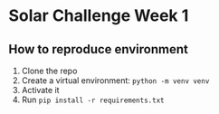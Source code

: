 # Solar Challenge Week 1

## How to reproduce environment
1. Clone the repo
2. Create a virtual environment:
   `python -m venv venv`
3. Activate it
4. Run `pip install -r requirements.txt`
